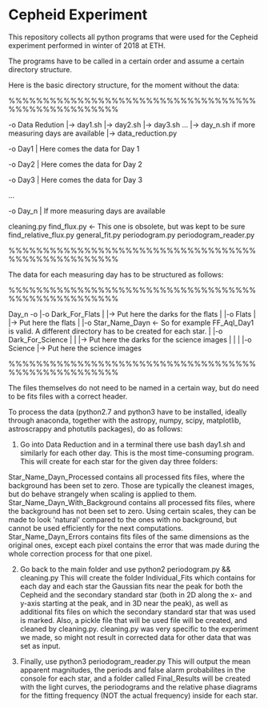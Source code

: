# Cepheid Experiment

This repository collects all python programs that were used for the Cepheid experiment performed in winter of 2018 at ETH.

The programs have to be called in a certain order and assume a certain directory structure.

Here is the basic directory structure, for the moment without the data:

%%%%%%%%%%%%%%%%%%%%%%%%%%%%%%%%%%%%%%%%%%%%%%%%%%%%

-o Data Redution
 |-> day1.sh
 |-> day2.sh
 |-> day3.sh
 ...
 |-> day_n.sh if more measuring days are available
 |-> data_reduction.py
 
-o Day1
 | Here comes the data for Day 1
 
-o Day2
 | Here comes the data for Day 2
 
-o Day3
 | Here comes the data for Day 3
 
 ...
 
 -o Day_n
  | If more measuring days are available
  
  cleaning.py
  find_flux.py <- This one is obsolete, but was kept to be sure
  find_relative_flux.py
  general_fit.py
  periodogram.py
  periodogram_reader.py
  
%%%%%%%%%%%%%%%%%%%%%%%%%%%%%%%%%%%%%%%%%%%%%%%%%%%%
  
  The data for each measuring day has to be structured as follows:
  
%%%%%%%%%%%%%%%%%%%%%%%%%%%%%%%%%%%%%%%%%%%%%%%%%%%%

  Day_n -o
         |-o Dark_For_Flats
         | |-> Put here the darks for the flats
         |
         |-o Flats
         | |-> Put here the flats
         |
         |-o Star_Name_Dayn  <- So for example FF_Aql_Day1 is valid. A different directory has to be created for each star.
         | |-o Dark_For_Science
         | | |-> Put here the darks for the science images
         | |
         | |-o Science
             |-> Put here the science images
             
%%%%%%%%%%%%%%%%%%%%%%%%%%%%%%%%%%%%%%%%%%%%%%%%%%%%
 
 The files themselves do not need to be named in a certain way, but do need to be fits files with a correct header.
 
 To process the data (python2.7 and python3 have to be installed, ideally through anaconda, together with the astropy, numpy, scipy, matplotlib, astroscrappy and photutils packages), do as follows:
 1. Go into Data Reduction and in a terminal there use
   bash day1.sh
 and similarly for each other day. This is the most time-consuming program. This will create for each star for the given day three folders:
 
Star_Name_Dayn_Processed contains all processed fits files, where the background has been set to zero. Those are typically the cleanest images, but do behave strangely when scaling is applied to them.
Star_Name_Dayn_With_Background contains all processed fits files, where the background has not been set to zero. Using certain scales, they can be made to look 'natural' compared to the ones with no background, but cannot be used efficiently for the next computations.
Star_Name_Dayn_Errors contains fits files of the same dimensions as the original ones, except each pixel contains the error that was made during the whole correction process for that one pixel.
 
 2. Go back to the main folder and use
   python2 periodogram.py && cleaning.py
This will create the folder Individual_Fits which contains for each day and each star the Gaussian fits near the peak for both the Cepheid and the secondary standard star (both in 2D along the x- and y-axis starting at the peak, and in 3D near the peak), as well as additional fits files on which the secondary standard star that was used is marked.
Also, a pickle file that will be used file will be created, and cleaned by cleaning.py. cleaning.py was very specific to the experiment we made, so might not result in corrected data for other data that was set as input.

3. Finally, use
  python3 periodogram_reader.py
This will output the mean apparent magnitudes, the periods and false alarm probabilites in the console for each star, and a folder called Final_Results will be created with the light curves, the periodograms and the relative phase diagrams for the fitting frequency (NOT the actual frequency) inside for each star.
  
  
